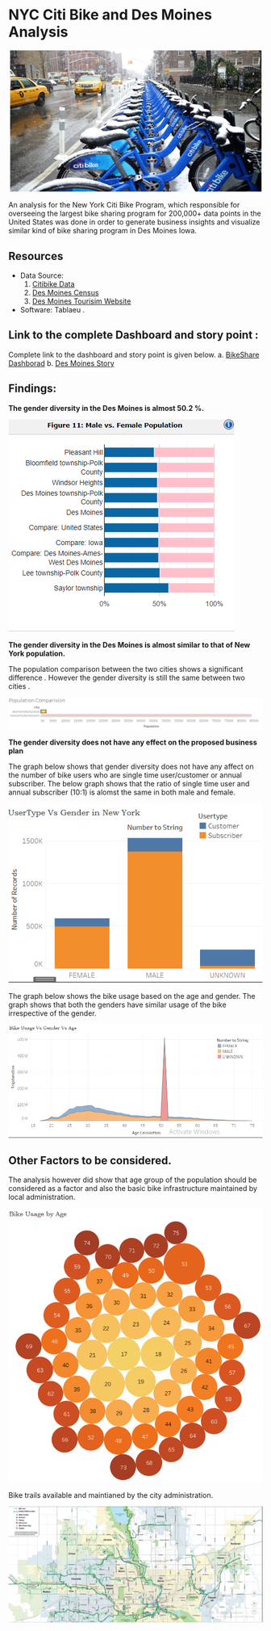 # NYC Citi Bike  and Des Moines Analysis

![](images/CitiBike.PNG)

An analysis for the New York Citi Bike Program, which responsible for overseeing the largest bike sharing program for 200,000+ data points in the United States was done in order to generate business insights and visualize similar kind of bike sharing program in Des Moines Iowa.

## Resources
- Data Source: 
  1. [Citibike Data](https://www.citibikenyc.com/system-data "Citibike Data")
  2. [Des Moines Census](https://www.census.gov/quickfacts/desmoinescityiowa "Des Moines Census")
  3. [Des Moines Tourisim Website](https://www.catchdesmoines.com/things-to-do/ "Des Moines Tourisim Website")
- Software: Tablaeu .
 ## Link to the complete Dashboard and story point :
Complete link to the dashboard and story point is given below.
a. [BikeShare Dashborad](https://public.tableau.com/profile/varsha.jha#!/vizhome/BikeShare_Challenge/NYCBikeShareData "BikeShare Dashborad")
b. [Des Moines Story](https://public.tableau.com/profile/varsha.jha#!/vizhome/BikeShare_Challenge/DesMoines "Des Moines Story")

## Findings:
**The gender diversity in the Des Moines is almost 50.2 %.**

![](images/GenderBreakdown.PNG)

**The gender diversity in the Des Moines is almost similar to that of New York population.**

The population comparison between the two cities shows a significant difference . However the gender diversity is still the same between two cities .

![](images/Popcompare.PNG)

**The gender diversity does not have any effect on the proposed business plan**

The graph below shows that gender diversity does not have any affect on the number of bike users who are single time user/customer or annual subscriber. The below graph shows that the ratio of single time user and annual subscriber (10:1) is alomst the same in both male and female.

![](images/CustGender.PNG)

The graph below shows the bike usage based on the age and gender. The graph shows that both the genders have similar usage of the bike irrespective of the gender.

![](images/Bikeusage.PNG)

## Other Factors to be considered.
The analysis however did show that age group of the population should be considered as a factor and also the basic bike infrastructure maintained by local administration.

![](images/AgeBike.PNG)

Bike trails available and maintianed by the city administration.

![](images/BikeTrails.PNG)
